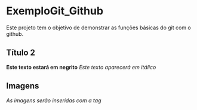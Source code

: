 # ExemploGit_Github
Este projeto tem o objetivo de demonstrar as funções básicas do git com o github.

## Título 2
**Este texto estará em negrito**
*Este texto aparecerá em itálico*

## Imagens
*As imagens serão inseridas com a tag <img>*
